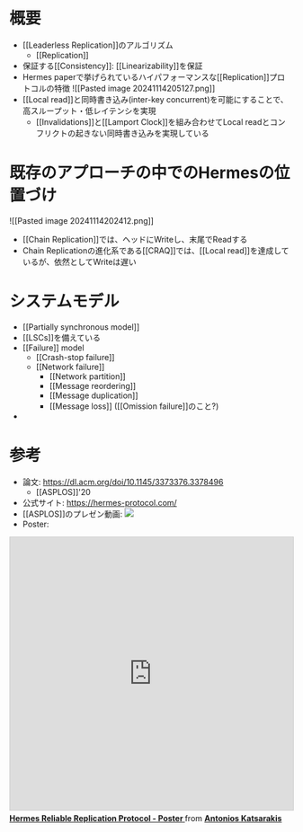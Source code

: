 # 概要
- [[Leaderless Replication]]のアルゴリズム
	- [[Replication]]
- 保証する[[Consistency]]:  [[Linearizability]]を保証
- Hermes paperで挙げられているハイパフォーマンスな[[Replication]]プロトコルの特徴
  ![[Pasted image 20241114205127.png]]
- [[Local read]]と同時書き込み(inter-key concurrent)を可能にすることで、高スループット・低レイテンシを実現
	- [[Invalidations]]と[[Lamport Clock]]を組み合わせてLocal readとコンフリクトの起きない同時書き込みを実現している

# 既存のアプローチの中でのHermesの位置づけ
![[Pasted image 20241114202412.png]]
- [[Chain Replication]]では、ヘッドにWriteし、末尾でReadする
- Chain Replicationの進化系である[[CRAQ]]では、[[Local read]]を達成しているが、依然としてWriteは遅い

# システムモデル
- [[Partially synchronous model]]
- [[LSCs]]を備えている
- [[Failure]] model
	- [[Crash-stop failure]]
	- [[Network failure]]
		- [[Network partition]]
		- [[Message reordering]]
		- [[Message duplication]]
		- [[Message loss]] ([[Omission failure]]のこと?)
- 
# 参考
- 論文: https://dl.acm.org/doi/10.1145/3373376.3378496
	- [[ASPLOS]]'20
- 公式サイト: https://hermes-protocol.com/
- [[ASPLOS]]のプレゼン動画: ![](https://www.youtube.com/watch?v=5HwOdAjqEdE)
- Poster:
<iframe src="https://www.slideshare.net/slideshow/embed_code/key/793n6tuvZHDyTY?startSlide=1" width="597" height="486" frameborder="0" marginwidth="0" marginheight="0" scrolling="no" style="border:1px solid #CCC; border-width:1px; margin-bottom:5px;max-width: 100%;" allowfullscreen></iframe><div style="margin-bottom:5px"><strong><a href="https://www.slideshare.net/slideshow/hermes-reliable-replication-protocol-230267877/230267877" title="Hermes Reliable Replication Protocol - Poster " target="_blank">Hermes Reliable Replication Protocol - Poster </a></strong> from <strong><a href="https://www.slideshare.net/AntoniosKatsarakis" target="_blank">Antonios Katsarakis</a></strong></div>
